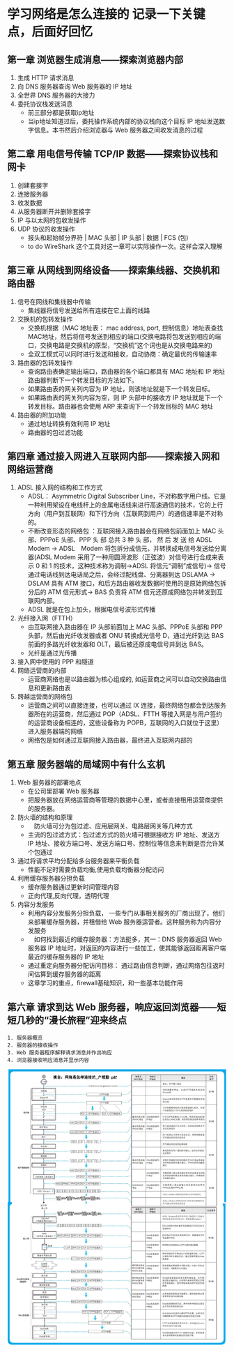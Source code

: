 # 学习网络是怎么连接的 记录一下关键点，后面好回忆

## 第一章 浏览器生成消息——探索浏览器内部

1. 生成 HTTP 请求消息
2. 向 DNS 服务器查询 Web 服务器的 IP 地址
3. 全世界 DNS 服务器的大接力
4. 委托协议栈发送消息
    * 前三部分都是获取ip地址
    * 当ip地址知道过后，委托操作系统内部的协议栈向这个目标 IP
地址发送数字信息。本书然后介绍浏览器与 Web 服务器之间收发消息的过程
## 第二章 用电信号传输 TCP/IP 数据——探索协议栈和网卡
1. 创建套接字
2. 连接服务器
3. 收发数据
4. 从服务器断开并删除套接字
5. IP 与以太网的包收发操作
6. UDP 协议的收发操作
   * 报头和起始帧分界符 | MAC 头部 | IP 头部 | 数据 | FCS (包)
   * to do WireShark 这个工具对这一章可以实际操作一次。这样会深入理解
## 第三章 从网线到网络设备——探索集线器、交换机和路由器
1. 信号在网线和集线器中传输
   * 集线器将信号发送给所有连接在它上面的线路
2. 交换机的包转发操作
    * 交换机根据（MAC 地址表： mac address, port, 控制信息）地址表查找MAC地址，然后将信号发送到相应的端口(交换电路将包发送到相应的端口，交换电路是交换机的原型，“交换机”这个词也是从交换电路来的)
    * 全双工模式可以同时进行发送和接收，自动协商：确定最优的传输速率
3. 路由器的包转发操作
    * 查询路由表确定输出端口，路由器的各个端口都具有 MAC 地址和 IP 地址
    路由器判断下一个转发目标的方法如下。
    * 如果路由表的网关列内容为 IP 地址，则该地址就是下一个转发目标。
    * 如果路由表的网关列内容为空，则 IP 头部中的接收方 IP 地址就是下一个转发目标。路由器也会使用 ARP 来查询下一个转发目标的 MAC 地址
4. 路由器的附加功能
    * 通过地址转换有效利用 IP 地址
    * 路由器的包过滤功能
## 第四章 通过接入网进入互联网内部——探索接入网和网络运营商
1. ADSL 接入网的结构和工作方式
    * ADSL： Asymmetric Digital Subscriber Line，不对称数字用户线。它是一种利用架设在电线杆上的金属电话线来进行高速通信的技术，它的上行方向（用户到互联网）和下行方向（互联网到用户）的通信速率是不对称的。
    * 不断改变形态的网络包 ：互联网接入路由器会在网络包前面加上 MAC 头部、PPPoE 头部、PPP 头 部 总共 3 种 头 部， 然 后 发 送 给 ADSL Modem -> ADSL Modem 将包拆分成信元，并转换成电信号发送给分离器(ADSL Modem 采用了一种用圆滑波形（正弦波）对信号进行合成来表示 0 和 1 的技术，这种技术称为调制->ADSL 将信元“调制”成信号)-> 信号通过电话线到达电话局之后，会经过配线盘、分离器到达 DSLAMA -> DSLAM 具有 ATM 接口，和后方路由器收发数据时使用的是原始网络包拆分后的 ATM 信元形式-> BAS 负责将 ATM 信元还原成网络包并转发到互联网内部。
    * ADSL 就是在包上加头，根据电信号波形式传播
2. 光纤接入网（FTTH）
    * 由互联网接入路由器在 IP 头部前面加上 MAC 头部、PPPoE 头部和 PPP 头部，然后由光纤收发器或者 ONU 转换成光信号 D，通过光纤到达 BAS 前面的多路光纤收发器和 OLT，最后被还原成电信号并到达 BAS。
    * 光纤是通过光传播
3. 接入网中使用的 PPP 和隧道
4. 网络运营商的内部
    * 运营商网络也是以路由器为核心组成的, 如运营商之间可以自动交换路由信息和更新路由表
5. 跨越运营商的网络包
    * 运营商之间可以直接连接，也可以通过 IX 连接，最终网络包都会到达服务器所在的运营商，然后通过 POP（ADSL、FTTH 等接入网是与用户签约的运营商设备相连的，这些设备称为 POPB，互联网的入口就位于这里） 进入服务器端的网络
    * 网络包是如何通过互联网接入路由器，最终进入互联网内部的
## 第五章 服务器端的局域网中有什么玄机
1. Web 服务器的部署地点
    * 在公司里部署 Web 服务器
    * 把服务器放在网络运营商等管理的数据中心里，或者直接租用运营商提供的服务器。
2. 防火墙的结构和原理 
    * 　防火墙可分为包过滤、应用层网关、电路层网关等几种方式
    *   主流的包过滤方式：包过滤方式的防火墙可根据接收方 IP 地址、发送方 IP 地址、接收方端口号、发送方端口号、控制位等信息来判断是否允许某个包通过
3. 通过将请求平均分配给多台服务器来平衡负载
    * 性能不足时需要负载均衡,使用负载均衡器分配访问
4. 利用缓存服务器分担负载 
    * 缓存服务器通过更新时间管理内容
    * 正向代理,反向代理，透明代理
5. 内容分发服务
    * 利用内容分发服务分担负载， 一些专门从事相关服务的厂商出现了，他们来部署缓存服务器，并租借给 Web 服务器运营者。这种服务称为内容分发服务
    * 　如何找到最近的缓存服务器：方法挺多，其一：DNS 服务器返回 Web 服务器 IP 地址时，对返回的内容进行一些加工，使其能够返回距离客户端最近的缓存服务器的 IP 地址
    *   通过重定向服务器分配访问目标： 通过路由信息判断，通过网络包往返时间估算到缓存服务器的距离
    * 这章学习的重点，firewall基础知识，和一些基本功能作用
## 第六章  请求到达 Web 服务器，响应返回浏览器——短短几秒的“漫长旅程”迎来终点
    1. 服务器概览
    2. 服务器的接收操作
    3. Web 服务器程序解释请求消息并作出响应
    4. 浏览器接收响应消息并显示内容
  ![标题图1](网络包的旅程.png)